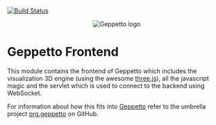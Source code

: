 [![Build Status](https://travis-ci.org/openworm/org.geppetto.frontend.png?branch=master)](https://travis-ci.org/openworm/org.geppetto.frontend)

<p align="center">
  <img src="https://www.dropbox.com/s/l60irfy8f2mysiy/geppetto%20logo.png?dl=1" alt="Geppetto logo"/>
</p>

# Geppetto Frontend

This module contains the frontend of Geppetto which includes the visualization 3D engine (using the awesome [three.js](https://github.com/mrdoob/three.js/)), all the javascript magic and the servlet which is used to connect to the backend using WebSocket.

For information about how this fits into [Geppetto](http://www.geppetto.org/) refer to the umbrella project [org.geppetto](https://github.com/openworm/org.geppetto) on GitHub.
